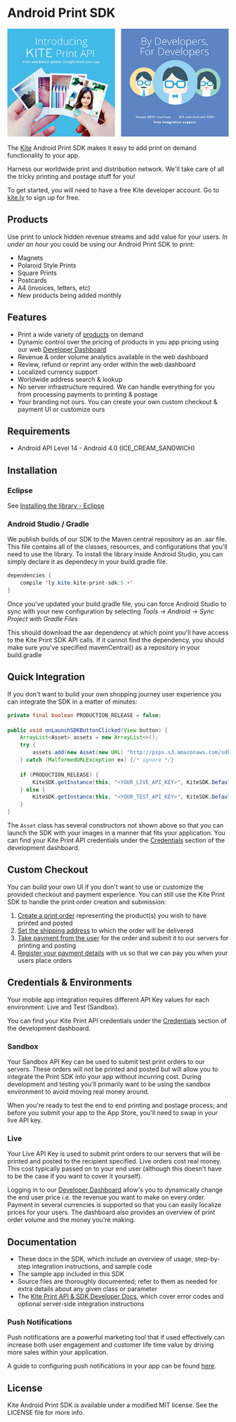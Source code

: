 # Android Print SDK

![Kite](docs/kite.png)

The [Kite](https://www.kite.ly) Android Print SDK makes it easy to add print on demand functionality to your app.

Harness our worldwide print and distribution network. We'll take care of all the tricky printing and postage stuff for you!

To get started, you will need to have a free Kite developer account. Go to [kite.ly](https://www.kite.ly/) to sign up for free.

## Products

Use print to unlock hidden revenue streams and add value for your users. *In under an hour* you could be using our Android Print SDK to print:

- Magnets
- Polaroid Style Prints
- Square Prints
- Postcards
- A4 (invoices, letters, etc)
- New products being added monthly 

## Features
- Print a wide variety of [products](#products) on demand
- Dynamic control over the pricing of products in you app pricing using our web [Developer Dashboard](https://www.kite.ly/)
- Revenue & order volume analytics available in the web dashboard
- Review, refund or reprint any order within the web dashboard
- Localized currency support
- Worldwide address search & lookup
- No server infrastructure required. We can handle everything for you from processing payments to printing & postage
- Your branding not ours. You can create your own custom checkout & payment UI or customize ours

## Requirements

* Android API Level 14 - Android 4.0 (ICE_CREAM_SANDWICH)

## Installation
### Eclipse
See [Installing the library - Eclipse](docs/eclipse_install.md)
### Android Studio / Gradle
We publish builds of our SDK to the Maven central repository as an .aar file. This file contains all of the classes, resources, and configurations that you'll need to use the library. To install the library inside Android Studio, you can simply declare it as dependecy in your build.gradle file.

```java 
dependencies {
    compile 'ly.kite:kite-print-sdk:5.+'
}
```

Once you've updated your build.gradle file, you can force Android Studio to sync with your new configuration by selecting *Tools -> Android -> Sync Project with Gradle Files*

This should download the aar dependency at which point you'll have access to the Kite Print SDK API calls. If it cannot find the dependency, you should make sure you've specified mavenCentral() as a repository in your build.gradle
## Quick Integration

If you don't want to build your own shopping journey user experience you can integrate the SDK in a matter of minutes: 

```java 
private final boolean PRODUCTION_RELEASE = false;

public void onLaunchSDKButtonClicked(View button) {
    ArrayList<Asset> assets = new ArrayList<>();
    try {
        assets.add(new Asset(new URL( "http://psps.s3.amazonaws.com/sdk_static/4.jpg" )));        
    } catch (MalformedURLException ex) {/* ignore */}
    
    if (PRODUCTION_RELEASE) {
        KiteSDK.getInstance(this, "<YOUR_LIVE_API_KEY>", KiteSDK.DefaultEnvironment.LIVE).startShopping(this, assets);
    } else {
        KiteSDK.getInstance(this, "<YOUR_TEST_API_KEY>", KiteSDK.DefaultEnvironment.TEST).startShopping(this, assets);
    }
}
```

The `Asset` class has several constructors not shown above so that you can launch the SDK with your images in a manner that fits your application. You can find your Kite Print API credentials under the [Credentials](https://www.kite.ly/accounts/credentials/) section of the development dashboard.

## Custom Checkout
You can build your own UI if you don't want to use or customize the provided checkout and payment experience. You can still use the Kite Print SDK to handle the print order creation and submission: 

1. [Create a print order](docs/create_print_order.md) representing the product(s) you wish to have printed and posted
2. [Set the shipping address](docs/shipping.md) to which the order will be delivered
3. [Take payment from the user](docs/payment.md) for the order and submit it to our servers for printing and posting
4. [Register your payment details](https://www.kite.ly/accounts/billing/) with us so that we can pay you when your users place orders

## Credentials & Environments
Your mobile app integration requires different API Key values for each environment: Live and Test (Sandbox).

You can find your Kite Print API credentials under the [Credentials](https://www.kite.ly/accounts/credentials/) section of the development dashboard.

### Sandbox

Your Sandbox API Key can be used to submit test print orders to our servers. These orders will not be printed and posted but will allow you to integrate the Print SDK into your app without incurring cost. During development and testing you'll primarily want to be using the sandbox environment to avoid moving real money around.

When you're ready to test the end to end printing and postage process; and before you submit your app to the App Store, you'll need to swap in your live API key.

### Live

Your Live API Key is used to submit print orders to our servers that will be printed and posted to the recipient specified. Live orders cost real money. This cost typically passed on to your end user (although this doesn't have to be the case if you want to cover it yourself). 

Logging in to our [Developer Dashboard](https://www.kite.ly/) allow's you to dynamically change the end user price i.e. the revenue you want to make on every order. Payment in several currencies is supported so that you can easily localize prices for your users. The dashboard also provides an overview of print order volume and the money you're making.

## Documentation

* These docs in the SDK, which include an overview of usage, step-by-step integration instructions, and sample code
* The sample app included in this SDK
* Source files are thoroughly documented; refer to them as needed for extra details about any given class or parameter
* The [Kite Print API & SDK Developer Docs](https://www.kite.ly/docs/1.1/), which cover error codes and optional server-side integration instructions


### Push Notifications

Push notifications are a powerful marketing tool that if used effectively can increase both user engagement and customer life time value by driving more sales within your application.

A guide to configuring push notifications in your app can be found [here](https://github.com/OceanLabs/Android-Print-SDK/blob/master/docs/push_notifications.md).


## License

Kite Android Print SDK is available under a modified MIT license. See the LICENSE file for more info.

